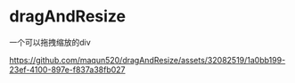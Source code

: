 # dragAndResize
一个可以拖拽缩放的div


https://github.com/maqun520/dragAndResize/assets/32082519/1a0bb199-23ef-4100-897e-f837a38fb027

